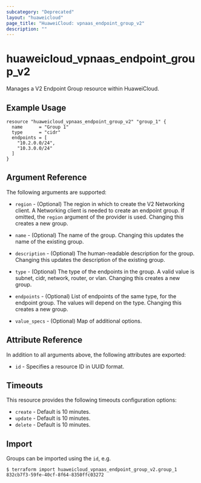 ```yaml
---
subcategory: "Deprecated"
layout: "huaweicloud"
page_title: "HuaweiCloud: vpnaas_endpoint_group_v2"
description: ""
---
```


# huaweicloud_vpnaas_endpoint_group_v2

Manages a V2 Endpoint Group resource within HuaweiCloud.

## Example Usage

```hcl
resource "huaweicloud_vpnaas_endpoint_group_v2" "group_1" {
  name      = "Group 1"
  type      = "cidr"
  endpoints = [
    "10.2.0.0/24",
    "10.3.0.0/24"
  ]
}
```

## Argument Reference

The following arguments are supported:

* `region` - (Optional) The region in which to create the V2 Networking client. A Networking client is needed to create
  an endpoint group. If omitted, the
  `region` argument of the provider is used. Changing this creates a new group.

* `name` - (Optional) The name of the group. Changing this updates the name of the existing group.

* `description` - (Optional) The human-readable description for the group. Changing this updates the description of the
  existing group.

* `type` - (Optional) The type of the endpoints in the group. A valid value is subnet, cidr, network, router, or vlan.
  Changing this creates a new group.

* `endpoints` - (Optional) List of endpoints of the same type, for the endpoint group. The values will depend on the
  type. Changing this creates a new group.

* `value_specs` - (Optional) Map of additional options.

## Attribute Reference

In addition to all arguments above, the following attributes are exported:

* `id` - Specifies a resource ID in UUID format.

## Timeouts

This resource provides the following timeouts configuration options:

* `create` - Default is 10 minutes.
* `update` - Default is 10 minutes.
* `delete` - Default is 10 minutes.

## Import

Groups can be imported using the `id`, e.g.

```
$ terraform import huaweicloud_vpnaas_endpoint_group_v2.group_1 832cb7f3-59fe-40cf-8f64-8350ffc03272
```
